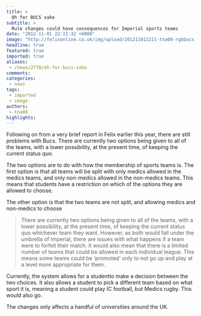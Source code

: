 ```yaml
---
title: >
  Oh for BUCS sake
subtitle: >
  Rule changes could have consequences for Imperial sports teams
date: "2012-11-01 22:11:32 +0000"
image: "http://felixonline.co.uk/img/upload/201211012211-tna08-rgbbucs.jpg"
headline: true
featured: true
imported: true
aliases:
 - /news/2778/oh-for-bucs-sake
comments:
categories:
 - news
tags:
 - imported
 - image
authors:
 - tna08
highlights:
---
```


Following on from a very brief report in Felix earlier this year, there are still problems with Bucs.
 There are currently two options being given to all of the teams, with a lower possibility, at the present time, of keeping the current status quo.

The two options are to do with how the membership of sports teams is. The first option is that all teams will be split with only medics allowed in the medics teams, and only non-medics allowed in the non-medics teams. This means that students have a restriction on which of the options they are allowed to choose.

The other option is that the two teams are not split, and allowing medics and non-medics to choose
> There are currently two options being given to all of the teams, with a lower possibility, at the present time, of keeping the current status quo
whichever team they want. However, as both would fall under the umbrella of Imperial, there are issues with what happens if a team were to forfeit their match. It would also mean that there is a limited number of teams that could be allowed in each individual league. This means some teams could be ‘promoted’ only to not go up and play at a level more appropriate for them.

Currently, the system allows for a studentto make a decision between the two choices. It also allows a student to pick a different team based on what sport it is, meaning a student could play IC football, but Medics rugby. This would also go.

The changes only affects a handful of universities around the UK.
